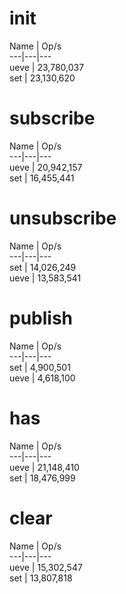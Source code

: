 # init

Name | Op/s  
---|---|---  
ueve | 23,780,037  
set | 23,130,620  

# subscribe

Name | Op/s  
---|---|---  
ueve | 20,942,157  
set | 16,455,441  

# unsubscribe

Name | Op/s  
---|---|---  
set | 14,026,249  
ueve | 13,583,541  

# publish

Name | Op/s  
---|---|---  
set | 4,900,501  
ueve | 4,618,100  

# has

Name | Op/s  
---|---|---  
ueve | 21,148,410  
set | 18,476,999  

# clear

Name | Op/s  
---|---|---  
ueve | 15,302,547  
set | 13,807,818  

